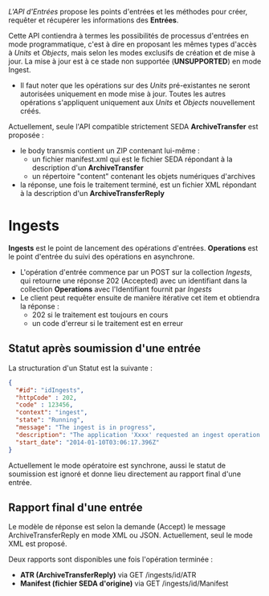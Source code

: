 
*L'API d'Entrées* propose les points d'entrées et les méthodes pour créer, requêter et récupérer les informations des **Entrées**.

Cette API contiendra à termes les possibilités de processus d'entrées en mode programmatique, c'est à dire en proposant les mêmes types d'accès à *Units* et *Objects*, mais selon les modes exclusifs de création et de mise à jour. La mise à jour est à ce stade non supportée (**UNSUPPORTED**) en mode Ingest.

- Il faut noter que les opérations sur des *Units* pré-existantes ne seront autorisées uniquement en mode mise à jour. Toutes les autres opérations s'appliquent uniquement aux *Units* et *Objects* nouvellement créés.

Actuellement, seule l'API compatible strictement SEDA **ArchiveTransfer** est proposée :
- le body transmis contient un ZIP contenant lui-même :
  - un fichier manifest.xml qui est le fichier SEDA répondant à la description d'un **ArchiveTransfer**
  - un répertoire "content" contenant les objets numériques d'archives
- la réponse, une fois le traitement terminé, est un fichier XML répondant à la description d'un **ArchiveTransferReply**

# Ingests

**Ingests** est le point de lancement des opérations d'entrées.
**Operations** est le point d'entrée du suivi des opérations en asynchrone.

- L'opération d'entrée commence par un POST sur la collection *Ingests*, qui retourne une réponse 202 (Accepted) avec un identifiant dans la collection **Operations** avec l'Identifiant fournit par *Ingests*
- Le client peut requêter ensuite de manière itérative cet item et obtiendra la réponse :
  - 202 si le traitement est toujours en cours
  - un code d'erreur si le traitement est en erreur

## Statut après soumission d'une entrée

La structuration d'un Statut est la suivante :
```json
{
  "#id": "idIngests",
  "httpCode" : 202,
  "code" : 123456,
  "context": "ingest",
  "state": "Running",
  "message": "The ingest is in progress",
  "description": "The application 'Xxxx' requested an ingest operation and this operation is in progress.",
  "start_date": "2014-01-10T03:06:17.396Z"
}
```
Actuellement le mode opératoire est synchrone, aussi le statut de soumission est ignoré et donne lieu directement au rapport final d'une entrée.

## Rapport final d'une entrée

Le modèle de réponse est selon la demande (Accept) le message ArchiveTransferReply en mode XML ou JSON.
Actuellement, seul le mode XML est proposé.

Deux rapports sont disponibles une fois l'opération terminée :
- **ATR (ArchiveTransferReply)** via GET /ingests/id/ATR
- **Manifest (fichier SEDA d'origine)** via GET /ingests/id/Manifest

